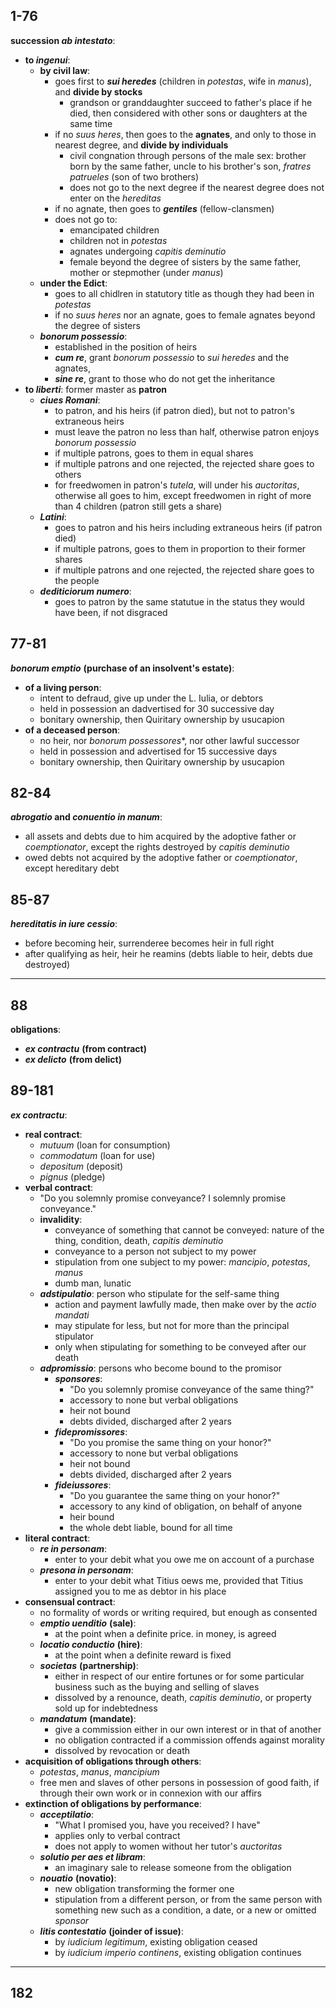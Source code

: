 ## 1-76

**succession _ab intestato_**:

- **to _ingenui_**:
  - **by civil law**:
    - goes first to ***sui heredes*** (children in *potestas*, wife in *manus*), and **divide by stocks**
      - grandson or granddaughter succeed to father's place if he died, then considered with other sons or daughters at the same time
    - if no *suus heres*, then goes to the **agnates**, and only to those in nearest degree, and **divide by individuals**
      - civil congnation through persons of the male sex: brother born by the same father, uncle to his brother's son, *fratres patrueles* (son of two brothers)
      - does not go to the next degree if the nearest degree does not enter on the *hereditas*
    - if no agnate, then goes to ***gentiles*** (fellow-clansmen)
    - does not go to:
      - emancipated children
      - children not in *potestas*
      - agnates undergoing *capitis deminutio*
      - female beyond the degree of sisters by the same father, mother or stepmother (under *manus*)
  - **under the Edict**:
    - goes to all chidlren in statutory title as though they had been in *potestas*
    - if no *suus heres* nor an agnate, goes to female agnates beyond the degree of sisters
  - ***bonorum possessio***:
    - established in the position of heirs
    - ***cum re***, grant *bonorum possessio* to *sui heredes* and the agnates, 
    - ***sine re***, grant to those who do not get the inheritance
- **to _liberti_**: former master as **patron**
  - ***ciues Romani***:
    - to patron, and his heirs (if patron died), but not to patron's extraneous heirs
    - must leave the patron no less than half, otherwise patron enjoys *bonorum possessio*
    - if multiple patrons, goes to them in equal shares
    - if multiple patrons and one rejected, the rejected share goes to others
    - for freedwomen in patron's *tutela*, will under his *auctoritas*, otherwise all goes to him, except freedwomen in right of more than 4 children (patron still gets a share)
  - ***Latini***:
    - goes to patron and his heirs including extraneous heirs (if patron died)
    - if multiple patrons, goes to them in proportion to their former shares
    - if multiple patrons and one rejected, the rejected share goes to the people
  - ***dediticiorum numero***:
    - goes to patron by the same statutue in the status they would have been, if not disgraced
    
## 77-81

***bonorum emptio*** **(purchase of an insolvent's estate)**:

- **of a living person**:
  - intent to defraud, give up under the L. Iulia, or debtors
  - held in possession an dadvertised for 30 successive day
  - bonitary ownership, then Quiritary ownership by usucapion
- **of a deceased person**:
  - no heir, nor *bonorum possessores**, nor other lawful successor
  - held in possession and advertised for 15 successive days
  - bonitary ownership, then Quiritary ownership by usucapion
  
## 82-84

**_abrogatio_ and _conuentio in manum_**:

- all assets and debts due to him acquired by the adoptive father or *coemptionator*, except the rights destroyed by *capitis deminutio*
- owed debts not acquired by the adoptive father or *coemptionator*, except hereditary debt

## 85-87

***hereditatis in iure cessio***:

- before becoming heir, surrenderee becomes heir in full right
- after qualifying as heir, heir he reamins (debts liable to heir, debts due destroyed)

---

## 88

**obligations**:

- ***ex contractu*** **(from contract)**
- ***ex delicto*** **(from delict)**

## 89-181

***ex contractu***:

- **real contract**:
  - *mutuum* (loan for consumption)
  - *commodatum* (loan for use)
  - *depositum* (deposit)
  - *pignus* (pledge)
- **verbal contract**:
  - "Do you solemnly promise conveyance? I solemnly promise conveyance."
  - **invalidity**:
    - conveyance of something that cannot be conveyed: nature of the thing, condition, death, *capitis deminutio*
    - conveyance to a person not subject to my power
    - stipulation from one subject to my power: *mancipio*, *potestas*, *manus*
    - dumb man, lunatic
  - ***adstipulatio***: person who stipulate for the self-same thing
    - action and payment lawfully made, then make over by the *actio mandati*
    - may stipulate for less, but not for more than the principal stipulator
    - only when stipulating for something to be conveyed after our death
  - ***adpromissio***: persons who become bound to the promisor
    - ***sponsores***: 
      - "Do you solemnly promise conveyance of the same thing?"
      - accessory to none but verbal obligations
      - heir not bound
      - debts divided, discharged after 2 years
    - ***fidepromissores***: 
      - "Do you promise the same thing on your honor?"
      - accessory to none but verbal obligations
      - heir not bound
      - debts divided, discharged after 2 years
    - ***fideiussores***: 
      - "Do you guarantee the same thing on your honor?"
      - accessory to any kind of obligation, on behalf of anyone
      - heir bound
      - the whole debt liable, bound for all time
- **literal contract**:
  - ***re in personam***:
    - enter to your debit what you owe me on account of a purchase
  - ***presona in personam***:
    - enter to your debit what Titius oews me, provided that Titius assigned you to me as debtor in his place
- **consensual contract**:
  - no formality of words or writing required, but enough as consented
  - ***emptio uenditio*** **(sale)**:
    - at the point when a definite price. in money, is agreed
  - ***locatio conductio*** **(hire)**:
    - at the point when a definite reward is fixed
  - ***societas*** **(partnership)**:
    - either in respect of our entire fortunes or for some particular business such as the buying and selling of slaves
    - dissolved by a renounce, death, *capitis deminutio*, or property sold up for indebtedness
  - ***mandatum*** **(mandate)**:
    - give a commission either in our own interest or in that of another
    - no obligation contracted if a commission offends against morality
    - dissolved by revocation or death
- **acquisition of obligations through others**:
  - *potestas*, *manus*, *mancipium*
  - free men and slaves of other persons in possession of good faith, if through their own work or in connexion with our affirs
- **extinction of obligations by performance**:
  - ***acceptilatio***:
    - "What I promised you, have you received? I have"
    - applies only to verbal contract
    - does not apply to women without her tutor's *auctoritas*
  - ***solutio per aes et libram***:
    - an imaginary sale to release someone from the obligation
  - ***nouatio*** **(novatio)**:
    - new obligation transforming the former one
    - stipulation from a different person, or from the same person with something new such as a condition, a date, or a new or omitted *sponsor*
  - ***litis contestatio*** **(joinder of issue)**:
    - by *iudicium legitimum*, existing obligation ceased
    - by *iudicium imperio continens*, existing obligation continues
    
---

## 182